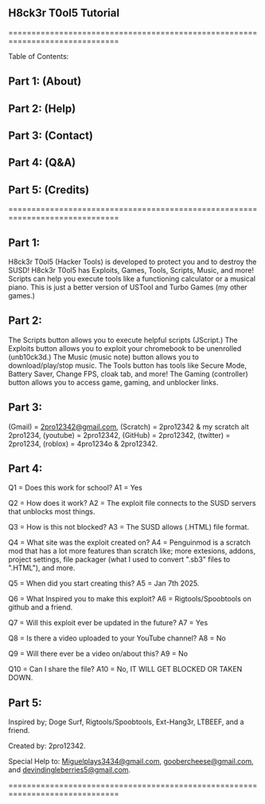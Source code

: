 ## H8ck3r T0ol5 Tutorial 

==============================================================================

Table of Contents: 

## Part 1: (About) 

## Part 2: (Help) 

## Part 3: (Contact) 

## Part 4: (Q&A) 

## Part 5: (Credits) 

============================================================================== 

## Part 1: 

H8ck3r T0ol5 (Hacker Tools) is developed to protect you and to destroy the SUSD! H8ck3r T0ol5 
has Exploits, Games, Tools, Scripts, Music, and more! Scripts can help you execute tools like a functioning calculator 
or a musical piano. This is just a better version of USTool and Turbo Games (my other games.) 

## Part 2: 

The Scripts button allows you to execute helpful scripts (JScript.) The Exploits button allows you to exploit your chromebook 
to be unenrolled (unb10ck3d.) The Music (music note) button allows you to download/play/stop music. The Tools button has tools 
like Secure Mode, Battery Saver, Change FPS, cloak tab, and more! The Gaming (controller) button allows you to access game, 
gaming, and unblocker links. 

## Part 3: 

(Gmail) = 2pro12342@gmail.com, 
(Scratch) = 2pro12342 & my scratch alt 2pro1234, 
(youtube) = 2pro12342, 
(GitHub) = 2pro12342, 
(twitter) = 2pro1234, 
(roblox) = 4pro1234o & 2pro12342. 

## Part 4: 

Q1 = Does this work for school? 
A1 = Yes 

Q2 = How does it work? 
A2 = The exploit file connects to the SUSD servers that unblocks most things. 

Q3 = How is this not blocked? 
A3 = The SUSD allows (.HTML) file format. 

Q4 = What site was the exploit created on? 
A4 = Penguinmod is a scratch mod that has a lot more features than scratch like; more extesions, addons, project settings, 
file packager (what I used to convert ".sb3" files to ".HTML"), and more. 

Q5 = When did you start creating this? 
A5 = Jan 7th 2025. 

Q6 = What Inspired you to make this exploit? 
A6 = Rigtools/Spoobtools on github and a friend. 

Q7 = Will this exploit ever be updated in the future? 
A7 = Yes 

Q8 = Is there a video uploaded to your YouTube channel? 
A8 = No 

Q9 = Will there ever be a video on/about this? 
A9 = No 

Q10 = Can I share the file? 
A10 = No, IT WILL GET BLOCKED OR TAKEN DOWN. 

## Part 5: 

Inspired by; Doge Surf, Rigtools/Spoobtools, Ext-Hang3r, LTBEEF, and a friend. 

Created by: 2pro12342. 

Special Help to: Miguelplays3434@gmail.com, goobercheese@gmail.com, and devindingleberries5@gmail.com. 

==============================================================================
